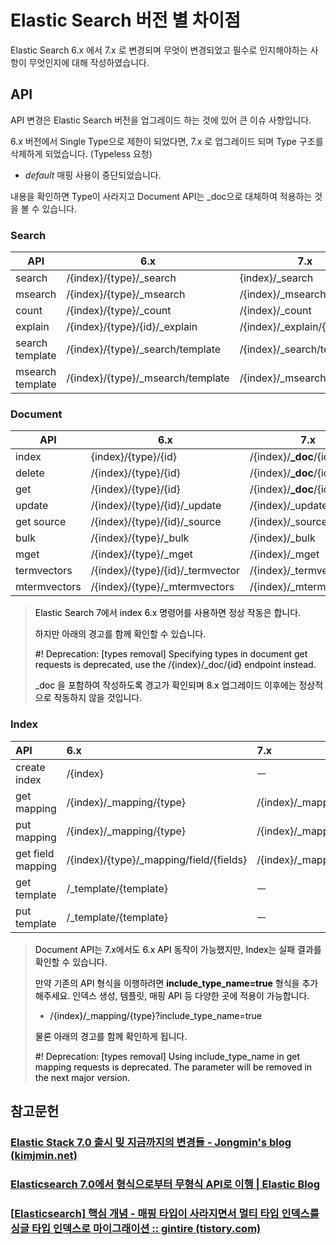 # Elastic Search 버전 별 차이점

Elastic Search 6.x 에서 7.x 로 변경되며 무엇이 변경되었고 필수로 인지해야하는 사항이 무엇인지에 대해 작성하였습니다.



## API

API 변경은 Elastic Search 버전을 업그레이드 하는 것에 있어 큰 이슈 사항입니다.

6.x 버전에서 Single Type으로 제한이 되었다면, 7.x 로 업그레이드 되며 Type 구조를 삭제하게 되었습니다. (Typeless 요청)

- _default_ 매핑 사용이 중단되었습니다.

내용을 확인하면 Type이 사라지고 Document API는 _doc으로 대체하여 적용하는 것을 볼 수 있습니다.

### Search

| API              | 6.x                               | 7.x                        |
| ---------------- | --------------------------------- | -------------------------- |
| search           | /{index}/{type}/_search           | {index}/_search            |
| msearch          | /{index}/{type}/_msearch          | /{index}/_msearch          |
| count            | /{index}/{type}/_count            | /{index}/_count            |
| explain          | /{index}/{type}/{id}/_explain     | /{index}/_explain/{id}     |
| search template  | /{index}/{type}/_search/template  | /{index}/_search/template  |
| msearch template | /{index}/{type}/_msearch/template | /{index}/_msearch/template |



### Document

| API          | 6.x                              | 7.x                       |
| ------------ | -------------------------------- | ------------------------- |
| index        | {index}/{type}/{id}              | /{index}/**_doc**/{id}    |
| delete       | /{index}/{type}/{id}             | /{index}/**_doc**/{id}    |
| get          | /{index}/{type}/{id}             | /{index}/**_doc**/{id}    |
| update       | /{index}/{type}/{id}/_update     | /{index}/_update/{id}     |
| get source   | /{index}/{type}/{id}/_source     | /{index}/_source/{id}     |
| bulk         | /{index}/{type}/_bulk            | /{index}/_bulk            |
| mget         | /{index}/{type}/_mget            | /{index}/_mget            |
| termvectors  | /{index}/{type}/{id}/_termvector | /{index}/_termvector/{id} |
| mtermvectors | /{index}/{type}/_mtermvectors    | /{index}/_mtermvectors    |

> <span style="color:black">Elastic Search 7에서 index  6.x 명령어를 사용하면 정상 작동은 합니다.</span>
>
> <span style="color:black">하지만 아래의 경고를 함께 확인할 수 있습니다.</span>
>
> <span style="color:black">#! Deprecation: [types removal] Specifying types in document get requests is deprecated, use the /{index}/_doc/{id} endpoint instead.</span>
>
> <span style="color:black">_doc 을 포함하여 작성하도록 경고가 확인되며 8.x 업그레이드 이후에는 정상적으로 작동하지 않을 것입니다.</span>



### Index

| API               | 6.x                                     | 7.x                              |
| :---------------- | :-------------------------------------- | :------------------------------- |
| create index      | /{index}                                | ㅡ                               |
| get mapping       | /{index}/_mapping/{type}                | /{index}/_mapping                |
| put mapping       | /{index}/_mapping/{type}                | /{index}/_mapping                |
| get field mapping | /{index}/{type}/_mapping/field/{fields} | /{index}/_mapping/field/{fields} |
| get template      | /_template/{template}                   | ㅡ                               |
| put template      | /_template/{template}                   | ㅡ                               |

><span style="color:black">Document API는 7.x에서도 6.x API 동작이 가능했지만, Index는 실패 결과를 확인할 수 있습니다.</span>
>
><span style="color:black">만약 기존의 API 형식을 이행하려면 **include_type_name=true** 형식을 추가해주세요. 인덱스 생성, 템플릿, 매핑 API 등 다양한 곳에 적용이 가능합니다.</span>
>
>- <span style="color:black">/{index}/_mapping/{type}?include_type_name=true</span>
>
><span style="color:black">물론 아래의 경고를 함께 확인하게 됩니다.</span>
>
><span style="color:black">#! Deprecation: [types removal] Using include_type_name in get mapping requests is deprecated. The parameter will be removed in the next major version.</span>

## 참고문헌

### [Elastic Stack 7.0 출시 밎 지금까지의 변경들 - Jongmin's blog (kimjmin.net)](http://kimjmin.net/2019/04/2019-04-elastic-stack-7-release/)

### [Elasticsearch 7.0에서 형식으로부터 무형식 API로 이행 | Elastic Blog](https://www.elastic.co/kr/blog/moving-from-types-to-typeless-apis-in-elasticsearch-7-0)

### [[Elasticsearch\] 핵심 개념 - 매핑 타입이 사라지면서 멀티 타입 인덱스를 싱글 타입 인덱스로 마이그래이션 :: gintire (tistory.com)](https://gintrie.tistory.com/48)